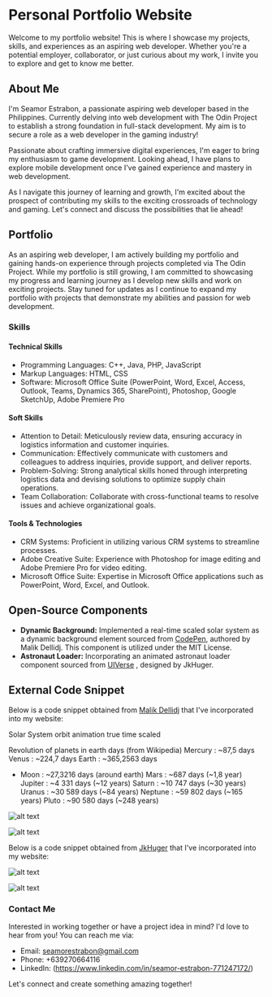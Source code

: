 # Personal Portfolio Website

Welcome to my portfolio website! This is where I showcase my projects, skills, and experiences as an aspiring web developer. Whether you're a potential employer, collaborator, or just curious about my work, I invite you to explore and get to know me better.

## About Me

I'm Seamor Estrabon, a passionate aspiring web developer based in the Philippines. Currently delving into web development with The Odin Project to establish a strong foundation in full-stack development. My aim is to secure a role as a web developer in the gaming industry!

Passionate about crafting immersive digital experiences, I'm eager to bring my enthusiasm to game development. Looking ahead, I have plans to explore mobile development once I've gained experience and mastery in web development.

As I navigate this journey of learning and growth, I'm excited about the prospect of contributing my skills to the exciting crossroads of technology and gaming. Let's connect and discuss the possibilities that lie ahead!

## Portfolio

As an aspiring web developer, I am actively building my portfolio and gaining hands-on experience through projects completed via The Odin Project. While my portfolio is still growing, I am committed to showcasing my progress and learning journey as I develop new skills and work on exciting projects. Stay tuned for updates as I continue to expand my portfolio with projects that demonstrate my abilities and passion for web development.

### Skills

#### Technical Skills

- Programming Languages: C++, Java, PHP, JavaScript
- Markup Languages: HTML, CSS
- Software: Microsoft Office Suite (PowerPoint, Word, Excel, Access, Outlook, Teams, Dynamics 365, SharePoint), Photoshop, Google SketchUp, Adobe Premiere Pro

#### Soft Skills

- Attention to Detail: Meticulously review data, ensuring accuracy in logistics information and customer inquiries.
- Communication: Effectively communicate with customers and colleagues to address inquiries, provide support, and deliver reports.
- Problem-Solving: Strong analytical skills honed through interpreting logistics data and devising solutions to optimize supply chain operations.
- Team Collaboration: Collaborate with cross-functional teams to resolve issues and achieve organizational goals.

#### Tools & Technologies

- CRM Systems: Proficient in utilizing various CRM systems to streamline processes.
- Adobe Creative Suite: Experience with Photoshop for image editing and Adobe Premiere Pro for video editing.
- Microsoft Office Suite: Expertise in Microsoft Office applications such as PowerPoint, Word, Excel, and Outlook.

## Open-Source Components

- **Dynamic Background:** Implemented a real-time scaled solar system as a dynamic background element sourced from [CodePen](https://codepen.io/kowlor/pen/ZYYQoy), authored by Malik Dellidj. This component is utilized under the MIT License.
- **Astronaut Loader:** Incorporating an animated astronaut loader component sourced from [UIVerse](https://uiverse.io/JkHuger/new-deer-97) , designed by JkHuger.

## External Code Snippet

Below is a code snippet obtained from [Malik Dellidj](https://codepen.io/kowlor/pen/ZYYQoy) that I've incorporated into my website:

Solar System orbit animation true time scaled

Revolution of planets in earth days (from Wikipedia)
Mercury : ~87,5 days
Venus : ~224,7 days
Earth : ~365,2563 days

- Moon : ~27,3216 days (around earth)
  Mars : ~687 days (~1,8 year)
  Jupiter : ~4 331 days (~12 years)
  Saturn : ~10 747 days (~30 years)
  Uranus : ~30 589 days (~84 years)
  Neptune : ~59 802 days (~165 years)
  Pluto : ~90 580 days (~248 years)

![alt text](images/solar-html.png)

![alt text](images/solar-css.png)

Below is a code snippet obtained from [JkHuger](https://uiverse.io/JkHuger/new-deer-97) that I've incorporated into my website:

![alt text](images/astronaut-html.png)

![alt text](images/astronaut-css.png)

### Contact Me

Interested in working together or have a project idea in mind? I'd love to hear from you! You can reach me via:

- Email: <seamorestrabon@gmail.com>
- Phone: +639270664116
- LinkedIn: (<https://www.linkedin.com/in/seamor-estrabon-771247172/>)

Let's connect and create something amazing together!
